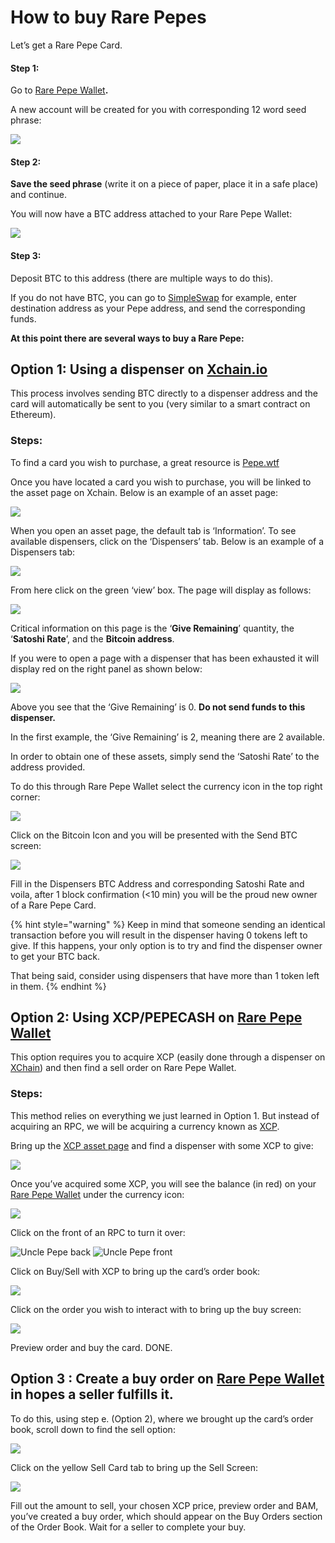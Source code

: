 # How to buy Rare Pepes

Let’s get a Rare Pepe Card.

#### **Step 1:**

Go to [Rare Pepe Wallet](https://rarepepewallet.com)**.**

A new account will be created for you with corresponding 12 word seed phrase:

![](https://lh3.googleusercontent.com/H8oSTp2rlfmjZ\_9Sq0X6XlK8WnzqDtI\_zvEkvLlSnU0qYRlCa-2wb4eaX3W3d0y-QrvCTAnbX4W3KiLbkouduxzYWamggdUCFwTAvsgUo-iLIAsfzOg\_R-GijeaKRR\_O5gQzK2pf)

#### Step 2:

**Save the seed phrase** (write it on a piece of paper, place it in a safe place) and continue.

You will now have a BTC address attached to your Rare Pepe Wallet:

![](https://lh4.googleusercontent.com/jMjnz31Toj6oLXIn8XOB2hTMd-rjoCXJk4O6mpkuL\_6cdPPZ78WIZTevRfBb6x-NuOaurNL5ozW0h6LyPIrTxamoXhKbNMk35pMTOksKgMS4HGxqZq48jEeHtLZZvD0Xr7IsbNLw)

#### Step 3:

Deposit BTC to this address (there are multiple ways to do this).

If you do not have BTC, you can go to [SimpleSwap](https://simpleswap.io/) for example, enter destination address as your Pepe address, and send the corresponding funds.

**At this point there are several ways to buy a Rare Pepe:**

## **Option 1: Using a dispenser on** [**Xchain.io**](https://xchain.io/)

This process involves sending BTC directly to a dispenser address and the card will automatically be sent to you (very similar to a smart contract on Ethereum).

### **Steps:**

To find a card you wish to purchase, a great resource is [Pepe.wtf](https://pepe.wtf/)

Once you have located a card you wish to purchase, you will be linked to the asset page on Xchain. Below is an example of an asset page:

![](https://lh6.googleusercontent.com/wPCTvK1HXKUkDvLy4uSnkpQzjvzRk09VLz\_u-XtxWI0Sb4n0EcAK9N3MO3qJSUPf2cAEnyI2pkSvp\_PonGasnVzypwVR77\_9uCvh0WNVsUBT2Hdl86FDw\_5A2mnxi3JGFhaOaf-h)

When you open an asset page, the default tab is ‘Information’. To see available dispensers, click on the ‘Dispensers’ tab. Below is an example of a Dispensers tab:

![](https://lh4.googleusercontent.com/G4AVgCntZNVjAjuJAfT8YpwBLvNpqOAZxqLXXFyLnp3LtEu-YxTJzSCRLoONbKXq72pMFQ4fsrHQLJxSNOrt3L9Y-N5wg4dqeOR0VnaP3iEgKG6wKa27RH0XhjWh273IspSxnYV4)

From here click on the green ‘view’ box. The page will display as follows:

![](https://lh4.googleusercontent.com/uecn63ApnuXpuQvjXSrq0FKnjZcDUoKz1Iw9Wn0KtFA4bLkRlhVak3Lcgz1C4jMwPcWWtyM5-14Fo-VPM0X4VLHssfIX-ulrB4ruKEmhbS01d8y2yPS3xhq5wT8UsXG8SKR3kl4b)

Critical information on this page is the ‘**Give Remaining**’ quantity, the ‘**Satoshi Rate**’, and the **Bitcoin address**.

If you were to open a page with a dispenser that has been exhausted it will display red on the right panel as shown below:

![](https://lh4.googleusercontent.com/Kip0f8BVR3goZMP6lP4J6B3tOep8vYNXjPrsEzv9AjXGhcFOqHb4OviX-y20bPgth2g1NKOi5aXCL9MR38PZ3e1iKDtUMfC9I3Y4dNgfMo\_aGrOwSmuG70LDiem0aIb36vwkL9el)

Above you see that the ‘Give Remaining’ is 0. **Do not send funds to this dispenser.**

In the first example, the ‘Give Remaining’ is 2, meaning there are 2 available.

In order to obtain one of these assets, simply send the ‘Satoshi Rate’ to the address provided.

To do this through Rare Pepe Wallet select the currency icon in the top right corner:

![](https://lh3.googleusercontent.com/wF41EkQAHdUKo-VEvL4mJ\_9sR9yRF2M\_we060j66wEHMA74e4nil7DcNsYYJ5LYYRZVckYucz3XG24QqU1DV6F6lOK9dNk12\_prBgYVhc11IDddBTseFkccgvALHnRzxDohQlG5f)

Click on the Bitcoin Icon and you will be presented with the Send BTC screen:

![](https://lh3.googleusercontent.com/1DIwbG4gXlp9nlvL-hy1MeOyz\_pmXAgWNN8uSG\_oIODgRPkd\_Vw3XQC1rfwWHuYL9fPNzhs9I4ih90VhfbZwNixnNH1o\_m57yXIWBITYD8UGb4VJ3rRs8FsiVteZBMQ3AISgIQy7)

Fill in the Dispensers BTC Address and corresponding Satoshi Rate and voila, after 1 block confirmation (<10 min) you will be the proud new owner of a Rare Pepe Card.

{% hint style="warning" %}
Keep in mind that someone sending an identical transaction before you will result in the dispenser having 0 tokens left to give. If this happens, your only option is to try and find the dispenser owner to get your BTC back.

That being said, consider using dispensers that have more than 1 token left in them.
{% endhint %}

## **Option 2: Using XCP/PEPECASH on** [**Rare Pepe Wallet**](https://rarepepewallet.com)

This option requires you to acquire XCP (easily done through a dispenser on [XChain](http://xchain.io/dispensers)) and then find a sell order on Rare Pepe Wallet.

### Steps:

This method relies on everything we just learned in Option 1. But instead of acquiring an RPC, we will be acquiring a currency known as [XCP](https://www.coingecko.com/en/coins/counterparty).

Bring up the [XCP asset page](https://xchain.io/asset/XCP) and find a dispenser with some XCP to give:

![](https://lh3.googleusercontent.com/TX79xwUKPF5Xk5YDheGYfo\_4LooZGdHetV3iFXv2DS3bqTMY-ST6zfDxXaWlH63oMPSdjSTm6MebQ4Z6X0dZqEroqv0O43NLKYTJtag7vgDrnvT4UewbgwiO14k4msiJmzzKfHiG)

Once you’ve acquired some XCP, you will see the balance (in red) on your [Rare Pepe Wallet](https://rarepepewallet.com/) under the currency icon:

![](https://lh3.googleusercontent.com/wF41EkQAHdUKo-VEvL4mJ\_9sR9yRF2M\_we060j66wEHMA74e4nil7DcNsYYJ5LYYRZVckYucz3XG24QqU1DV6F6lOK9dNk12\_prBgYVhc11IDddBTseFkccgvALHnRzxDohQlG5f)

Click on the front of an RPC to turn it over:

![Uncle Pepe back](<../../.gitbook/assets/uncle pepe back.png>) ![Uncle Pepe front](<../../.gitbook/assets/uncle pepe.png>)

Click on Buy/Sell with XCP to bring up the card’s order book:

![](https://lh6.googleusercontent.com/AqAMXg9XbOvUvOD6CybmeivksueKPOQIX0-CxP-YHYuuRjvFhULzOG0LFKLX0gUO2JuYfW02sNz78kNGUu9rayY1UeCHYMorUb0ONnMloove4zl46UhsyikWg4Cgg2iRwKcWpF4w)

Click on the order you wish to interact with to bring up the buy screen:

![](https://lh6.googleusercontent.com/xj5WbodKLE-gRDoOoBjnHMyxTKz5zaxOm49WxhZ4cMxvkILnfryVvlXSMYUOjWqOHO2Pgcx\_z0QJdotffc88JXPLmJjo5FW0Rl3jqIzL3sN4FQ3CuyqwJh6pk-0OrBbArsJyijBe)

Preview order and buy the card. DONE.

## **Option 3 : Create a buy order on** [**Rare Pepe Wallet**](https://rarepepewallet.com) **in hopes a seller fulfills it.**

To do this, using step e. (Option 2), where we brought up the card’s order book, scroll down to find the sell option:

![](https://lh3.googleusercontent.com/RmfrQyrLJtmhlukd28ZSrJhNiSGhGN4WFIbOtch8jdUAB1aFsQ5S6iUbcls4bhe7bCdMEDyP38ce-gGF1I25X0dMIdRNhwTERqpMHWIAL0d-zYEzWHC9eLo0nw2X\_pX4\_2634wiK)

Click on the yellow Sell Card tab to bring up the Sell Screen:

![](https://lh3.googleusercontent.com/6AcYn\_2FBWXYK1goOIsvfZ\_-jXu\_1Iptub83Vpm5O7KmhWbsvXfrF\_5noCK5wsqBlFLDihATNAF1a\_ekkhcEAreU-YmMPWm0jFxQA\_JGsrU6FwWNORwgwB5bav8mE0vUv8GlL08c)

Fill out the amount to sell, your chosen XCP price, preview order and BAM, you’ve created a buy order, which should appear on the Buy Orders section of the Order Book. Wait for a seller to complete your buy.
